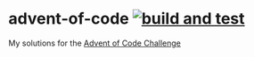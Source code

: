 # advent-of-code [![build and test](https://github.com/adhie1337/advent-of-code/actions/workflows/pr.yml/badge.svg)](https://github.com/adhie1337/advent-of-code/actions/workflows/pr.yml)

My solutions for the [Advent of Code Challenge](https://adventofcode.com)

